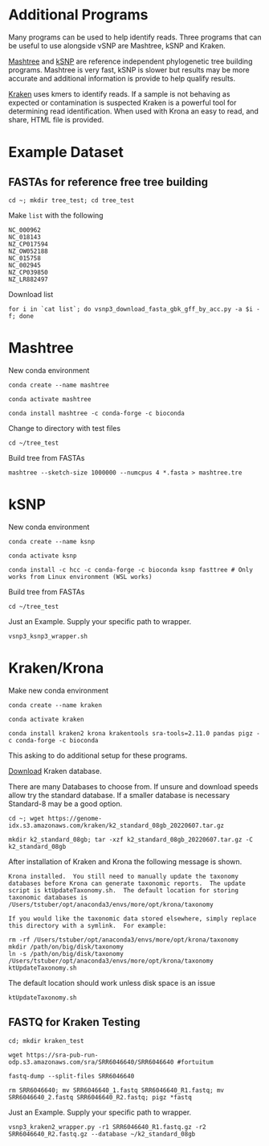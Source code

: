# Additional Programs

Many programs can be used to help identify reads.  Three programs that can be useful to use alongside vSNP are Mashtree, kSNP and Kraken.  

[Mashtree](https://github.com/lskatz/mashtree) and [kSNP](https://pubmed.ncbi.nlm.nih.gov/25913206) are reference independent phylogenetic tree building programs.  Mashtree is very fast, kSNP is slower but results may be more accurate and additional information is provide to help qualify results.

[Kraken](https://ccb.jhu.edu/software/kraken2/) uses kmers to identify reads.  If a sample is not behaving as expected or contamination is suspected Kraken is a powerful tool for determining read identification.  When used with Krona an easy to read, and share, HTML file is provided.

# Example Dataset

## FASTAs for reference free tree building

```
cd ~; mkdir tree_test; cd tree_test
```

Make `list` with the following

```
NC_000962
NC_018143
NZ_CP017594
NZ_OW052188
NC_015758
NC_002945
NZ_CP039850
NZ_LR882497
```

Download list

```
for i in `cat list`; do vsnp3_download_fasta_gbk_gff_by_acc.py -a $i -f; done
```

# Mashtree

New conda environment

```
conda create --name mashtree
```

```
conda activate mashtree
```

```
conda install mashtree -c conda-forge -c bioconda 
```

Change to directory with test files

```
cd ~/tree_test
```
Build tree from FASTAs

```
mashtree --sketch-size 1000000 --numcpus 4 *.fasta > mashtree.tre
```


# kSNP

New conda environment

```
conda create --name ksnp
```

```
conda activate ksnp
```

```
conda install -c hcc -c conda-forge -c bioconda ksnp fasttree # Only works from Linux environment (WSL works)
```
Build tree from FASTAs
```
cd ~/tree_test
```
Just an Example.  Supply your specific path to wrapper.
```
vsnp3_ksnp3_wrapper.sh
```

# Kraken/Krona

Make new conda environment

```
conda create --name kraken
```

```
conda activate kraken
```

```
conda install kraken2 krona krakentools sra-tools=2.11.0 pandas pigz -c conda-forge -c bioconda 
```

This asking to do additional setup for these programs.

[Download](https://benlangmead.github.io/aws-indexes/k2) Kraken database.

There are many Databases to choose from.  If unsure and download speeds allow try the standard database.  If a smaller database is necessary Standard-8 may be a good option.
```
cd ~; wget https://genome-idx.s3.amazonaws.com/kraken/k2_standard_08gb_20220607.tar.gz
```
```
mkdir k2_standard_08gb; tar -xzf k2_standard_08gb_20220607.tar.gz -C k2_standard_08gb
```

After installation of Kraken and Krona the following message is shown.

```
Krona installed.  You still need to manually update the taxonomy
databases before Krona can generate taxonomic reports.  The update
script is ktUpdateTaxonomy.sh.  The default location for storing
taxonomic databases is /Users/tstuber/opt/anaconda3/envs/more/opt/krona/taxonomy

If you would like the taxonomic data stored elsewhere, simply replace
this directory with a symlink.  For example:

rm -rf /Users/tstuber/opt/anaconda3/envs/more/opt/krona/taxonomy
mkdir /path/on/big/disk/taxonomy
ln -s /path/on/big/disk/taxonomy /Users/tstuber/opt/anaconda3/envs/more/opt/krona/taxonomy
ktUpdateTaxonomy.sh
```
The default location should work unless disk space is an issue

```
ktUpdateTaxonomy.sh
```

## FASTQ for Kraken Testing

```
cd; mkdir kraken_test
```
```
wget https://sra-pub-run-odp.s3.amazonaws.com/sra/SRR6046640/SRR6046640 #fortuitum
```
```
fastq-dump --split-files SRR6046640
```
```
rm SRR6046640; mv SRR6046640_1.fastq SRR6046640_R1.fastq; mv SRR6046640_2.fastq SRR6046640_R2.fastq; pigz *fastq
```
Just an Example.  Supply your specific path to wrapper.
```
vsnp3_kraken2_wrapper.py -r1 SRR6046640_R1.fastq.gz -r2 SRR6046640_R2.fastq.gz --database ~/k2_standard_08gb
```